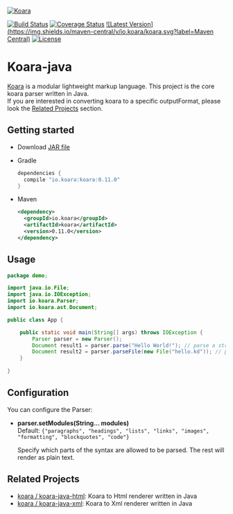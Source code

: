 [![Koara](http://www.koara.io/logo.png)](http://www.koara.io)

[![Build Status](https://img.shields.io/travis/koara/koara-java.svg)](https://travis-ci.org/koara/koara-java)
[![Coverage Status](https://img.shields.io/coveralls/koara/koara-java.svg)](https://coveralls.io/github/koara/koara-java?branch=master)
[![Latest Version](https://img.shields.io/maven-central/v/io.koara/koara.svg?label=Maven Central)](http://search.maven.org/#search%7Cga%7C1%7Ckoara)
[![License](https://img.shields.io/badge/License-Apache%202.0-blue.svg)](https://github.com/koara/koara-java/blob/master/LICENSE)

# Koara-java
[Koara](http://www.koara.io) is a modular lightweight markup language. This project is the core koara parser written in Java.  
If you are interested in converting koara to a specific outputFormat, please look the [Related Projects](#related-projects) section.

## Getting started
- Download [JAR file](http://repo1.maven.org/maven2/io/koara/koara/0.11.0/koara-0.11.0.jar)
- Gradle

  ```groovy
  dependencies {
	compile "io.koara:koara:0.11.0"
  }
  ```
  
- Maven

  ```xml
  <dependency>
    <groupId>io.koara</groupId>
    <artifactId>koara</artifactId>
    <version>0.11.0</version>
  </dependency>
  ```

## Usage
```java
package demo;

import java.io.File;
import java.io.IOException;
import io.koara.Parser;
import io.koara.ast.Document;

public class App {

	public static void main(String[] args) throws IOException {
		Parser parser = new Parser();
		Document result1 = parser.parse("Hello World!"); // parse a string
		Document result2 = parser.parseFile(new File("hello.kd")); // parse a file
	}
	
}

```

## Configuration
You can configure the Parser:

-  **parser.setModules(String... modules)**  
   Default:	`{"paragraphs", "headings", "lists", "links", "images", "formatting", "blockquotes", "code"}`
   
   Specify which parts of the syntax are allowed to be parsed. The rest will render as plain text.

## Related Projects

- [koara / koara-java-html](http://www.github.com/koara/koara-java-html): Koara to Html renderer written in Java
- [koara / koara-java-xml](http://www.github.com/koara/koara-java-html): Koara to Xml renderer written in Java